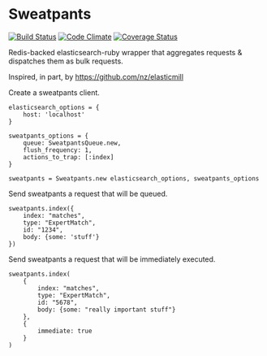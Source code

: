 # Sweatpants 
[![Build Status](https://secure.travis-ci.org/bentona/sweatpants.png?branch=master)](http://travis-ci.org/bentona/sweatpants) [![Code Climate](https://codeclimate.com/github/bentona/sweatpants.png)](https://codeclimate.com/github/bentona/sweatpants) [![Coverage Status](https://coveralls.io/repos/bentona/sweatpants/badge.png)](https://coveralls.io/r/bentona/sweatpants)

Redis-backed elasticsearch-ruby wrapper that aggregates requests & dispatches them as bulk requests. 

Inspired, in part, by https://github.com/nz/elasticmill


Create a sweatpants client.
```
elasticsearch_options = {
	host: 'localhost'
}

sweatpants_options = {
	queue: SweatpantsQueue.new,
	flush_frequency: 1,
	actions_to_trap: [:index]
}

sweatpants = Sweatpants.new elasticsearch_options, sweatpants_options
```

Send sweatpants a request that will be queued.
```
sweatpants.index({
	index: "matches", 
	type: "ExpertMatch", 
	id: "1234",
	body: {some: 'stuff'}
})
```

Send sweatpants a request that will be immediately executed.
```
sweatpants.index(
	{
		index: "matches",
		type: "ExpertMatch",
		id: "5678",
		body: {some: "really important stuff"}
	}, 
	{
		immediate: true
	}
)
```
